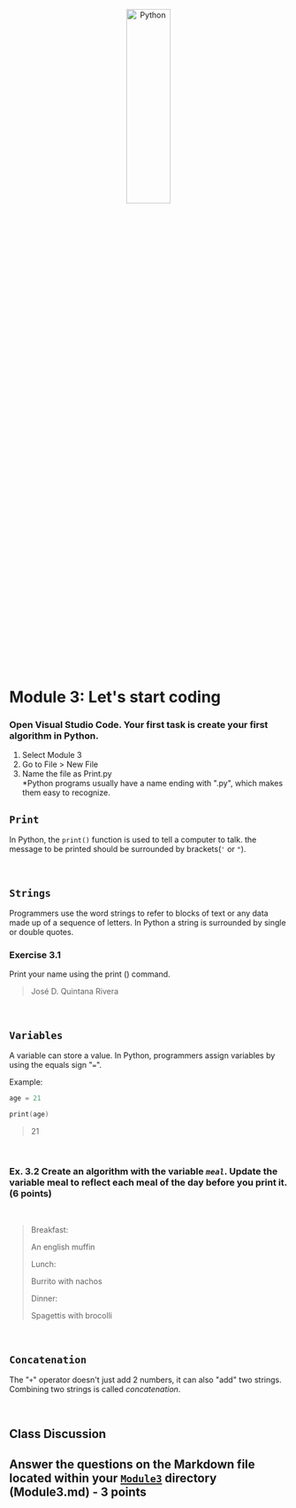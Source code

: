 <div style="text-align:center">
        <img    src="https://www.techrepublic.com/a/hub/i/r/2019/09/13/1691e9ad-4a07-4cb0-8799-ba22c6dd2e15/resize/1200x/53d0d8dd9212718ef9636ecb460dcee2/istock-1156903535.jpg"
                title="Python" 
                width="40%" 
                height="30%" />
</div>
<br>

# Module 3: Let's start coding

### Open Visual Studio Code. Your first task is create your first algorithm in Python.

1. Select Module 3
2. Go to File > New File
3. Name the file as Print.py  
*Python programs usually have a name ending with ".py", which makes them easy to recognize. 

## `Print`
In Python, the `print()` function is used to tell a computer to talk. the message to be printed should be surrounded by brackets(`'` or `"`).

<br>

## `Strings`
Programmers use the word strings to refer to blocks of text or any data made up of a sequence of letters.  In Python a string is surrounded by single or double quotes. 
### Exercise 3.1 
Print your name using the print () command.
>José D. Quintana Rivera

<br>

## `Variables`

A variable can store a value.  In Python, programmers assign variables by using the equals sign "`=`". 

Example: 
```c
age = 21

print(age)
```
>21

<br>

### Ex. 3.2 Create an algorithm with the variable *`meal`*. Update the variable meal to reflect each meal of the day before you print it. (6 points)

<br>

>Breakfast: 
>
>An english muffin
>
>Lunch:
>
>Burrito with nachos
>
>Dinner:
>
>Spagettis with brocolli

<br>

## `Concatenation`
The "`+`" operator doesn't just add 2 numbers, it can also "add" two strings.  Combining two strings is called *concatenation*.

<br>

## Class Discussion
## Answer the questions on the Markdown file located within your <u>`Module3`</u> directory (Module3.md) - 3 points

<!-- This is a comment. It is not processed by the code -->
<!-- Welcome! These are your questions. -->
<!-- Answer using full sentences to receive all points. -->
<!-- 

Evaluate the following code. Is the code written correctly? 
  print('This message has a syntax error!")
  print(Churrigueresco)
 - Answer:

If you found a SyntaxError or NameError in the code, what would be the correct code?

 - Answer:


Lackluster responses may result in point deductions.
-->
